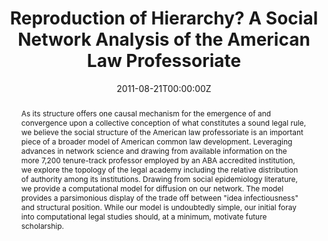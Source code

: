 ---
title: "Reproduction of Hierarchy? A Social Network Analysis of the American Law Professoriate"
authors:
- admin
date: "2011-08-21T00:00:00Z"
doi: "https://ssrn.com/abstract=1352656"

# Schedule page publish date (NOT publication's date).
publishDate: "2020-08-01T00:00:00Z"

# Publication type.
# Legend: 0 = Uncategorized; 1 = Conference paper; 2 = Journal article;
# 3 = Preprint / Working Paper; 4 = Report; 5 = Book; 6 = Book section;
# 7 = Thesis; 8 = Patent
publication_types: ["2"]

# Publication name and optional abbreviated publication name.
publication: "Journal of Legal Education"
publication_short: "J Legal Educ"

abstract: As its structure offers one causal mechanism for the emergence of and convergence upon a collective conception of what constitutes a sound legal rule, we believe the social structure of the American law professoriate is an important piece of a broader model of American common law development. Leveraging advances in network science and drawing from available information on the more 7,200 tenure-track professor employed by an ABA accredited institution, we explore the topology of the legal academy including the relative distribution of authority among its institutions. Drawing from social epidemiology literature, we provide a computational model for diffusion on our network. The model provides a parsimonious display of the trade off between "idea infectiousness" and structural position. While our model is undoubtedly simple, our initial foray into computational legal studies should, at a minimum, motivate future scholarship.
# Summary. An optional shortened abstract.
# summary: Lorem ipsum dolor sit amet, consectetur adipiscing elit. Duis posuere tellus ac convallis placerat. Proin tincidunt magna sed ex sollicitudin condimentum.

tags:
- Social network analysis
- American common law
- Complexity
- Public law
- Sociology of law
- Power law
- Peer effects
- Doctrinal phase transition
- Legal academy
- Organizational studies
- Computational legal studies
- Law as a commplex system

featured: true

links:
- name: Online Access
  url: https://jle.aals.org/home/vol61/iss1/5/
# url_pdf: 
# url_code: '#'
# url_dataset: '#'
# url_poster: '#'
# url_project: ''
# url_slides: ''
# url_source: '#'
# url_video: '#'

# Featured image
# To use, add an image named `featured.jpg/png` to your page's folder. 
# image:
#   caption: ''
#   focal_point: ""
#   preview_only: false

# Associated Projects (optional).
#   Associate this publication with one or more of your projects.
#   Simply enter your project's folder or file name without extension.
#   E.g. `internal-project` references `content/project/internal-project/index.md`.
#   Otherwise, set `projects: []`.
# projects:

# Slides (optional).
#   Associate this publication with Markdown slides.
#   Simply enter your slide deck's filename without extension.
#   E.g. `slides: "example"` references `content/slides/example/index.md`.
#   Otherwise, set `slides: ""`.
slides: ""
---